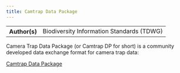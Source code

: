 ```yaml
---
title: Camtrap Data Package
---
```


<table>
  <tr>
    <th>Author(s)</th>
    <td>Biodiversity Information Standards (TDWG)</td>
  </tr>
</table>

Camera Trap Data Package (or Camtrap DP for short) is a community developed data exchange format for camera trap data:

[Camtrap Data Package](https://camtrap-dp.tdwg.org/)
